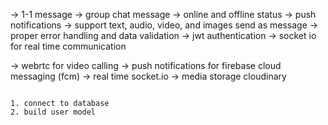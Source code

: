 -> 1-1 message
-> group chat message
-> online and offline status
-> push notifications
-> support text, audio, video, and images send as message
-> proper error handling and data validation
-> jwt authentication
-> socket io for real time communication


-> webrtc for video calling
-> push notifications for firebase cloud messaging (fcm)
-> real time socket.io
-> media storage cloudinary

~~~~~~~~~~~~~~~~~~~~~~~~~~~~~~~~~~~~~~~~~~~~~~~~~~~~~~~~~~~~~~~~~~~~~~~~~~~~~~~~~~~~~

1. connect to database
2. build user model